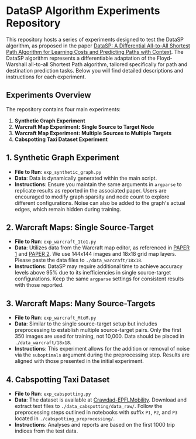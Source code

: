 # DataSP Algorithm Experiments Repository

This repository hosts a series of experiments designed to test the DataSP algorithm, as proposed in the paper [DataSP: A Differential All-to-All Shortest Path Algorithm for Learning Costs and Predicting Paths with Context](https://arxiv.org/abs/2405.04923). The DataSP algorithm represents a differentiable adaptation of the Floyd-Warshall all-to-all Shortest Path algorithm, tailored specifically for path and destination prediction tasks. Below you will find detailed descriptions and instructions for each experiment.

## Experiments Overview

The repository contains four main experiments:

1. **Synthetic Graph Experiment**
2. **Warcraft Map Experiment: Single Source to Target Node**
3. **Warcraft Map Experiment: Multiple Sources to Multiple Targets**
4. **Cabspotting Taxi Dataset Experiment**

## 1. Synthetic Graph Experiment

- **File to Run**: `exp_synthetic_graph.py`
- **Data**: Data is dynamically generated within the main script.
- **Instructions**: Ensure you maintain the same arguments in `argparse` to replicate results as reported in the associated paper. Users are encouraged to modify graph sparsity and node count to explore different configurations. Noise can also be added to the graph's actual edges, which remain hidden during training.

## 2. Warcraft Maps: Single Source-Target

- **File to Run**: `exp_warcraft_1to1.py`
- **Data**: Utilizes data from the Warcraft map editor, as referenced in [PAPER 1](https://arxiv.org/abs/1912.02175) and [PAPER 2](https://arxiv.org/abs/2002.08676). We use 144x144 images and 18x18 grid map layers. Please paste the data files to `./data_warcraft/18x18`.
- **Instructions**: DataSP may require additional time to achieve accuracy levels above 95% due to its inefficiencies in single source-target configurations. Keep the same `argparse` settings for consistent results with those reported.

## 3. Warcraft Maps: Many Source-Targets

- **File to Run**: `exp_warcraft_MtoM.py`
- **Data**: Similar to the single source-target setup but includes preprocessing to establish multiple source-target pairs. Only the first 350 images are used for training, not 10,000. Data should be placed in `./data_warcraft/18x18`.
- **Instructions**: This experiment allows for the addition or removal of noise via the `suboptimals` argument during the preprocessing step. Results are aligned with those presented in the initial experiment.

## 4. Cabspotting Taxi Dataset

- **File to Run**: `exp_cabspotting.py`
- **Data**: The dataset is available at [Crawdad-EPFLMobility](https://ieee-dataport.org/open-access/crawdad-epflmobility). Download and extract text files to `./data_cabspotting/data_raw/`. Follow the preprocessing steps outlined in notebooks with suffix `P1`, `P2`, and `P3` located in `./cabspotting_preprocessing/`.
- **Instructions**: Analyses and reports are based on the first 1000 trip indices from the test data.

